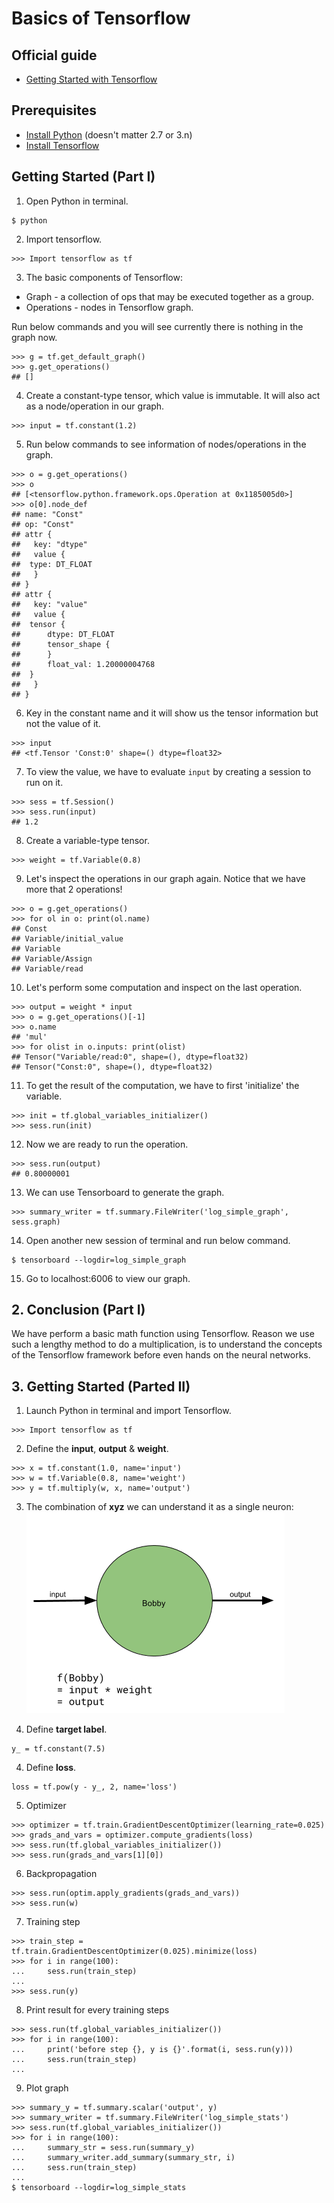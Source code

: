 # Basics of Tensorflow
## Official guide
* [Getting Started with Tensorflow](https://www.tensorflow.org/get_started/get_started)
## Prerequisites  
* [Install Python](https://www.python.org/downloads/) (doesn't matter 2.7 or 3.n)  
* [Install Tensorflow](https://www.tensorflow.org/install/)   

## Getting Started (Part I)
1. Open Python in terminal.
```
$ python
```

2. Import tensorflow.
```
>>> Import tensorflow as tf
```

3. The basic components of Tensorflow:  
* Graph - a collection of ops that may be executed together as a group.  
* Operations - nodes in Tensorflow graph.  

Run below commands and you will see currently there is nothing in the graph now.
```
>>> g = tf.get_default_graph()
>>> g.get_operations()
## []
```

4. Create a constant-type tensor, which value is immutable. It will also act as a node/operation in our graph.
```
>>> input = tf.constant(1.2)
```

5. Run below commands to see information of nodes/operations in the graph.
```
>>> o = g.get_operations()
>>> o
## [<tensorflow.python.framework.ops.Operation at 0x1185005d0>]
>>> o[0].node_def
## name: "Const"
## op: "Const"
## attr {
##   key: "dtype"
##   value {
## 	type: DT_FLOAT
##   }
## }
## attr {
##   key: "value"
##   value {
## 	tensor {
##   	dtype: DT_FLOAT
##   	tensor_shape {
##   	}
##   	float_val: 1.20000004768
## 	}
##   }
## }
```

6. Key in the constant name and it will show us the tensor information but not the value of it.
```
>>> input
## <tf.Tensor 'Const:0' shape=() dtype=float32>
```

7. To view the value, we have to evaluate ```input``` by creating a session to run on it.
```
>>> sess = tf.Session()
>>> sess.run(input)
## 1.2
```

8. Create a variable-type tensor.
```
>>> weight = tf.Variable(0.8)
```

9. Let's inspect the operations in our graph again. Notice that we have more that 2 operations!
```
>>> o = g.get_operations()
>>> for ol in o: print(ol.name)
## Const
## Variable/initial_value
## Variable
## Variable/Assign
## Variable/read
```

10. Let's perform some computation and inspect on the last operation.
```
>>> output = weight * input
>>> o = g.get_operations()[-1]
>>> o.name
## 'mul'
>>> for olist in o.inputs: print(olist)
## Tensor("Variable/read:0", shape=(), dtype=float32)
## Tensor("Const:0", shape=(), dtype=float32)
```

11. To get the result of the computation, we have to first 'initialize' the variable.
```
>>> init = tf.global_variables_initializer()
>>> sess.run(init)
```

12. Now we are ready to run the operation.
```
>>> sess.run(output)
## 0.80000001
```

13. We can use Tensorboard to generate the graph.
```
>>> summary_writer = tf.summary.FileWriter('log_simple_graph', sess.graph)
```

14. Open another new session of terminal and run below command.
```
$ tensorboard --logdir=log_simple_graph
```

15. Go to localhost:6006 to view our graph.

## 2. Conclusion (Part I)
We have perform a basic math function using Tensorflow. Reason we use such a lengthy method to do a multiplication, is to understand the concepts of the Tensorflow framework before even hands on the neural networks.

## 3. Getting Started (Parted II)
1. Launch Python in terminal and import Tensorflow.
```
>>> Import tensorflow as tf
```

2. Define the **input**, **output** & **weight**.
```
>>> x = tf.constant(1.0, name='input')
>>> w = tf.Variable(0.8, name='weight')
>>> y = tf.multiply(w, x, name='output')
```

3. The combination of **xyz** we can understand it as a single neuron:
![Image of Bobby](images/bobbytheneuron.png)

4. Define **target label**.
```
y_ = tf.constant(7.5)
```

4. Define **loss**.
```
loss = tf.pow(y - y_, 2, name='loss')
```

5. Optimizer
```
>>> optimizer = tf.train.GradientDescentOptimizer(learning_rate=0.025)
>>> grads_and_vars = optimizer.compute_gradients(loss)
>>> sess.run(tf.global_variables_initializer())
>>> sess.run(grads_and_vars[1][0])
```

6. Backpropagation
```
>>> sess.run(optim.apply_gradients(grads_and_vars))
>>> sess.run(w)
```

7. Training step
```
>>> train_step = tf.train.GradientDescentOptimizer(0.025).minimize(loss)
>>> for i in range(100):
... 	sess.run(train_step)
...
>>> sess.run(y)
```

8. Print result for every training steps
```
>>> sess.run(tf.global_variables_initializer())
>>> for i in range(100):
... 	print('before step {}, y is {}'.format(i, sess.run(y)))
... 	sess.run(train_step)
...
```

9. Plot graph
```
>>> summary_y = tf.summary.scalar('output', y)
>>> summary_writer = tf.summary.FileWriter('log_simple_stats')
>>> sess.run(tf.global_variables_initializer())
>>> for i in range(100):
... 	summary_str = sess.run(summary_y)
... 	summary_writer.add_summary(summary_str, i)
... 	sess.run(train_step)
...
$ tensorboard --logdir=log_simple_stats
```
